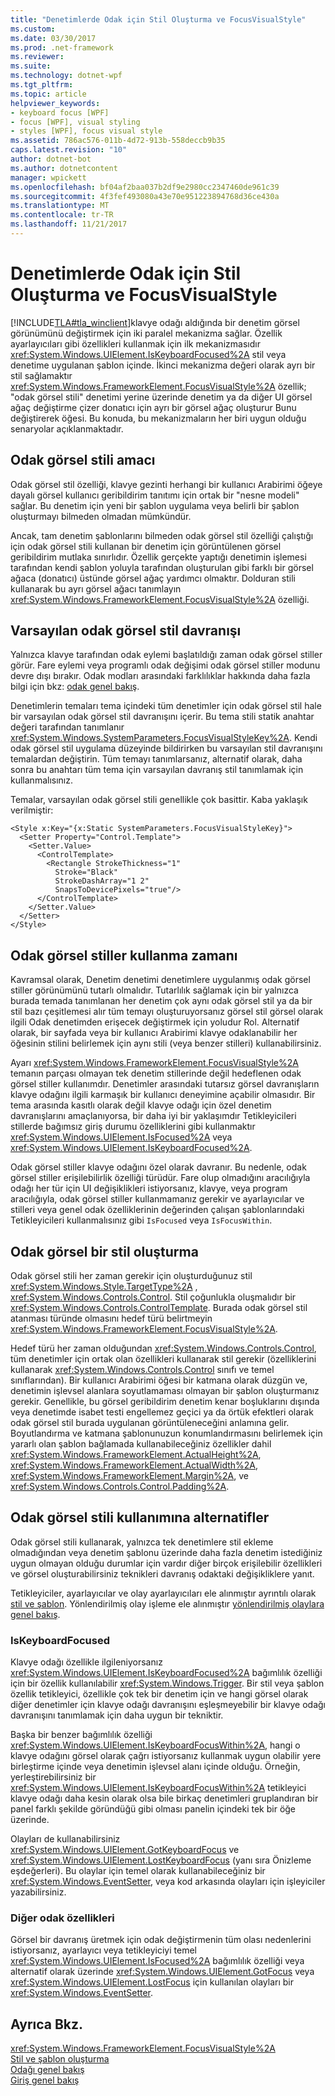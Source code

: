 ```yaml
---
title: "Denetimlerde Odak için Stil Oluşturma ve FocusVisualStyle"
ms.custom: 
ms.date: 03/30/2017
ms.prod: .net-framework
ms.reviewer: 
ms.suite: 
ms.technology: dotnet-wpf
ms.tgt_pltfrm: 
ms.topic: article
helpviewer_keywords:
- keyboard focus [WPF]
- focus [WPF], visual styling
- styles [WPF], focus visual style
ms.assetid: 786ac576-011b-4d72-913b-558deccb9b35
caps.latest.revision: "10"
author: dotnet-bot
ms.author: dotnetcontent
manager: wpickett
ms.openlocfilehash: bf04af2baa037b2df9e2980cc2347460de961c39
ms.sourcegitcommit: 4f3fef493080a43e70e951223894768d36ce430a
ms.translationtype: MT
ms.contentlocale: tr-TR
ms.lasthandoff: 11/21/2017
---
```

# <a name="styling-for-focus-in-controls-and-focusvisualstyle"></a>Denetimlerde Odak için Stil Oluşturma ve FocusVisualStyle
[!INCLUDE[TLA#tla_winclient](../../../../includes/tlasharptla-winclient-md.md)]klavye odağı aldığında bir denetim görsel görünümünü değiştirmek için iki paralel mekanizma sağlar. Özellik ayarlayıcıları gibi özellikleri kullanmak için ilk mekanizmasıdır <xref:System.Windows.UIElement.IsKeyboardFocused%2A> stil veya denetime uygulanan şablon içinde. İkinci mekanizma değeri olarak ayrı bir stil sağlamaktır <xref:System.Windows.FrameworkElement.FocusVisualStyle%2A> özellik; "odak görsel stili" denetimi yerine üzerinde denetim ya da diğer UI görsel ağaç değiştirme çizer donatıcı için ayrı bir görsel ağaç oluşturur Bunu değiştirerek öğesi. Bu konuda, bu mekanizmaların her biri uygun olduğu senaryolar açıklanmaktadır.  
   
  
<a name="Purpose"></a>   
## <a name="the-purpose-of-focus-visual-style"></a>Odak görsel stili amacı  
 Odak görsel stil özelliği, klavye gezinti herhangi bir kullanıcı Arabirimi öğeye dayalı görsel kullanıcı geribildirim tanıtımı için ortak bir "nesne modeli" sağlar. Bu denetim için yeni bir şablon uygulama veya belirli bir şablon oluşturmayı bilmeden olmadan mümkündür.  
  
 Ancak, tam denetim şablonlarını bilmeden odak görsel stil özelliği çalıştığı için odak görsel stili kullanan bir denetim için görüntülenen görsel geribildirim mutlaka sınırlıdır. Özellik gerçekte yaptığı denetimin işlemesi tarafından kendi şablon yoluyla tarafından oluşturulan gibi farklı bir görsel ağaca (donatıcı) üstünde görsel ağaç yardımcı olmaktır. Dolduran stili kullanarak bu ayrı görsel ağacı tanımlayın <xref:System.Windows.FrameworkElement.FocusVisualStyle%2A> özelliği.  
  
<a name="Default"></a>   
## <a name="default-focus-visual-style-behavior"></a>Varsayılan odak görsel stil davranışı  
 Yalnızca klavye tarafından odak eylemi başlatıldığı zaman odak görsel stiller görür. Fare eylemi veya programlı odak değişimi odak görsel stiller modunu devre dışı bırakır. Odak modları arasındaki farklılıklar hakkında daha fazla bilgi için bkz: [odak genel bakış](../../../../docs/framework/wpf/advanced/focus-overview.md).  
  
 Denetimlerin temaları tema içindeki tüm denetimler için odak görsel stil hale bir varsayılan odak görsel stil davranışını içerir. Bu tema stili statik anahtar değeri tarafından tanımlanır <xref:System.Windows.SystemParameters.FocusVisualStyleKey%2A>. Kendi odak görsel stil uygulama düzeyinde bildirirken bu varsayılan stil davranışını temalardan değiştirin. Tüm temayı tanımlarsanız, alternatif olarak, daha sonra bu anahtarı tüm tema için varsayılan davranış stil tanımlamak için kullanmalısınız.  
  
 Temalar, varsayılan odak görsel stili genellikle çok basittir. Kaba yaklaşık verilmiştir:  
  
```  
<Style x:Key="{x:Static SystemParameters.FocusVisualStyleKey}">  
  <Setter Property="Control.Template">  
    <Setter.Value>  
      <ControlTemplate>  
        <Rectangle StrokeThickness="1"  
          Stroke="Black"  
          StrokeDashArray="1 2"  
          SnapsToDevicePixels="true"/>  
      </ControlTemplate>  
    </Setter.Value>  
  </Setter>  
</Style>  
```  
  
<a name="When"></a>   
## <a name="when-to-use-focus-visual-styles"></a>Odak görsel stiller kullanma zamanı  
 Kavramsal olarak, Denetim denetimi denetimlere uygulanmış odak görsel stiller görünümünü tutarlı olmalıdır. Tutarlılık sağlamak için bir yalnızca burada temada tanımlanan her denetim çok aynı odak görsel stil ya da bir stil bazı çeşitlemesi alır tüm temayı oluşturuyorsanız görsel stil görsel olarak ilgili Odak denetimden erişecek değiştirmek için yoludur Rol. Alternatif olarak, bir sayfada veya bir kullanıcı Arabirimi klavye odaklanabilir her öğesinin stilini belirlemek için aynı stili (veya benzer stilleri) kullanabilirsiniz.  
  
 Ayarı <xref:System.Windows.FrameworkElement.FocusVisualStyle%2A> temanın parçası olmayan tek denetim stillerinde değil hedeflenen odak görsel stiller kullanımdır. Denetimler arasındaki tutarsız görsel davranışların klavye odağını ilgili karmaşık bir kullanıcı deneyimine açabilir olmasıdır. Bir tema arasında kasıtlı olarak değil klavye odağı için özel denetim davranışlarını amaçlanıyorsa, bir daha iyi bir yaklaşımdır Tetikleyicileri stillerde bağımsız giriş durumu özelliklerini gibi kullanmaktır <xref:System.Windows.UIElement.IsFocused%2A> veya <xref:System.Windows.UIElement.IsKeyboardFocused%2A>.  
  
 Odak görsel stiller klavye odağını özel olarak davranır. Bu nedenle, odak görsel stiller erişilebilirlik özelliği türüdür. Fare olup olmadığını aracılığıyla odağı her tür için UI değişiklikleri istiyorsanız, klavye, veya program aracılığıyla, odak görsel stiller kullanmamanız gerekir ve ayarlayıcılar ve stilleri veya genel odak özelliklerinin değerinden çalışan şablonlarındaki Tetikleyicileri kullanmalısınız gibi `IsFocused` veya `IsFocusWithin`.  
  
<a name="How"></a>   
## <a name="how-to-create-a-focus-visual-style"></a>Odak görsel bir stil oluşturma  
 Odak görsel stili her zaman gerekir için oluşturduğunuz stil <xref:System.Windows.Style.TargetType%2A> , <xref:System.Windows.Controls.Control>. Stil çoğunlukla oluşmalıdır bir <xref:System.Windows.Controls.ControlTemplate>. Burada odak görsel stil atanması türünde olmasını hedef türü belirtmeyin <xref:System.Windows.FrameworkElement.FocusVisualStyle%2A>.  
  
 Hedef türü her zaman olduğundan <xref:System.Windows.Controls.Control>, tüm denetimler için ortak olan özellikleri kullanarak stil gerekir (özelliklerini kullanarak <xref:System.Windows.Controls.Control> sınıfı ve temel sınıflarından). Bir kullanıcı Arabirimi öğesi bir katmana olarak düzgün ve, denetimin işlevsel alanlara soyutlamaması olmayan bir şablon oluşturmanız gerekir. Genellikle, bu görsel geribildirim denetim kenar boşluklarını dışında veya denetimde isabet testi engellemez geçici ya da örtük efektleri olarak odak görsel stil burada uygulanan görüntüleneceğini anlamına gelir. Boyutlandırma ve katmana şablonunuzun konumlandırmasını belirlemek için yararlı olan şablon bağlamada kullanabileceğiniz özellikler dahil <xref:System.Windows.FrameworkElement.ActualHeight%2A>, <xref:System.Windows.FrameworkElement.ActualWidth%2A>, <xref:System.Windows.FrameworkElement.Margin%2A>, ve <xref:System.Windows.Controls.Control.Padding%2A>.  
  
<a name="Alternatives"></a>   
## <a name="alternatives-to-using-a-focus-visual-style"></a>Odak görsel stili kullanımına alternatifler  
 Odak görsel stili kullanarak, yalnızca tek denetimlere stil ekleme olmadığından veya denetim şablonu üzerinde daha fazla denetim istediğiniz uygun olmayan olduğu durumlar için vardır diğer birçok erişilebilir özellikleri ve görsel oluşturabilirsiniz teknikleri davranış odaktaki değişikliklere yanıt.  
  
 Tetikleyiciler, ayarlayıcılar ve olay ayarlayıcıları ele alınmıştır ayrıntılı olarak [stil ve şablon](../../../../docs/framework/wpf/controls/styling-and-templating.md). Yönlendirilmiş olay işleme ele alınmıştır [yönlendirilmiş olaylara genel bakış](../../../../docs/framework/wpf/advanced/routed-events-overview.md).  
  
### <a name="iskeyboardfocused"></a>IsKeyboardFocused  
 Klavye odağı özellikle ilgileniyorsanız <xref:System.Windows.UIElement.IsKeyboardFocused%2A> bağımlılık özelliği için bir özellik kullanılabilir <xref:System.Windows.Trigger>. Bir stil veya şablon özellik tetikleyici, özellikle çok tek bir denetim için ve hangi görsel olarak diğer denetimler için klavye odağı davranışını eşleşmeyebilir bir klavye odağı davranışını tanımlamak için daha uygun bir tekniktir.  
  
 Başka bir benzer bağımlılık özelliği <xref:System.Windows.UIElement.IsKeyboardFocusWithin%2A>, hangi o klavye odağını görsel olarak çağrı istiyorsanız kullanmak uygun olabilir yere birleştirme içinde veya denetimin işlevsel alanı içinde olduğu. Örneğin, yerleştirebilirsiniz bir <xref:System.Windows.UIElement.IsKeyboardFocusWithin%2A> tetikleyici klavye odağı daha kesin olarak olsa bile birkaç denetimleri gruplandıran bir panel farklı şekilde göründüğü gibi olması panelin içindeki tek bir öğe üzerinde.  
  
 Olayları de kullanabilirsiniz <xref:System.Windows.UIElement.GotKeyboardFocus> ve <xref:System.Windows.UIElement.LostKeyboardFocus> (yanı sıra Önizleme eşdeğerleri). Bu olaylar için temel olarak kullanabileceğiniz bir <xref:System.Windows.EventSetter>, veya kod arkasında olayları için işleyiciler yazabilirsiniz.  
  
### <a name="other-focus-properties"></a>Diğer odak özellikleri  
 Görsel bir davranış üretmek için odak değiştirmenin tüm olası nedenlerini istiyorsanız, ayarlayıcı veya tetikleyiciyi temel <xref:System.Windows.UIElement.IsFocused%2A> bağımlılık özelliği veya alternatif olarak üzerinde <xref:System.Windows.UIElement.GotFocus> veya <xref:System.Windows.UIElement.LostFocus> için kullanılan olayları bir <xref:System.Windows.EventSetter>.  
  
## <a name="see-also"></a>Ayrıca Bkz.  
 <xref:System.Windows.FrameworkElement.FocusVisualStyle%2A>  
 [Stil ve şablon oluşturma](../../../../docs/framework/wpf/controls/styling-and-templating.md)  
 [Odağı genel bakış](../../../../docs/framework/wpf/advanced/focus-overview.md)  
 [Giriş genel bakış](../../../../docs/framework/wpf/advanced/input-overview.md)
